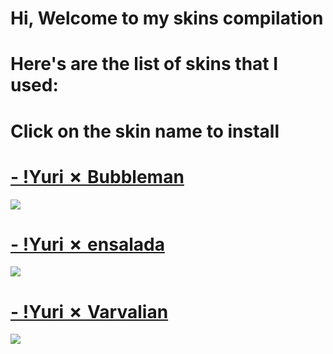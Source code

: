 # Hi, Welcome to my skins compilation
# Here's are the list of skins that I used:
# Click on the skin name to install
# [- !Yuri ✗ Bubbleman](https://yurikiosu.s-ul.eu/MpXKViDo)
![](https://osu.ppy.sh/ss/13482924/c0c9)

# [- !Yuri ✗ ensalada](https://yurikiosu.s-ul.eu/0Wdhq4ag)
![](https://imgur.com/g9pZ7Sj)

# [- !Yuri ✗ Varvalian](https://yurikiosu.s-ul.eu/PXgbquni)
![](https://osu.ppy.sh/ss/13482922/3b77)
